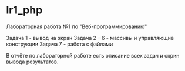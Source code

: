 # lr1_php
Лабораторная работа №1 по "Веб-программированию"

Задача 1 - вывод на экран
Задача 2 - 6 - массивы и управляющие конструкции
Задача 7 - работа с файлами

В отчёте по лабораторной работе есть описание всех задач и скрин вывода результатов.
